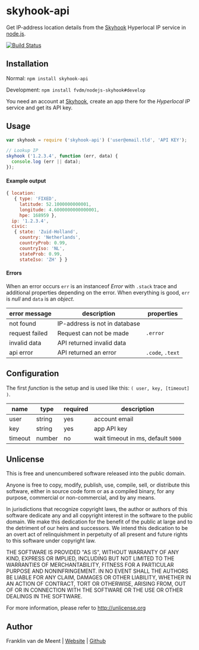 skyhook-api
===========

Get IP-address location details from the [Skyhook](http://skyhookwireless.com) Hyperlocal IP service in [node.js](http://nodejs.org/).

[![Build Status](https://travis-ci.org/fvdm/nodejs-skyhook.svg?branch=master)](https://travis-ci.org/fvdm/nodejs-skyhook)


Installation
------------

Normal: `npm install skyhook-api`

Development: `npm install fvdm/nodejs-skyhook#develop`

You need an account at [Skyhook](https://my.skyhookwireless.com/), create an app there for the _Hyperlocal IP_ service and get its API key.


Usage
-----

```js
var skyhook = require ('skyhook-api') ('user@email.tld', 'API KEY');

// Lookup IP
skyhook ('1.2.3.4', function (err, data) {
  console.log (err || data);
});
```

#### Example output

```js
{ location:
   { type: 'FIXED',
     latitude: 52.1000000000001,
     longitude: 4.6000000000000001,
     hpe: 168959 },
  ip: '1.2.3.4',
  civic:
   { state: 'Zuid-Holland',
     country: 'Netherlands',
     countryProb: 0.99,
     countryIso: 'NL',
     stateProb: 0.99,
     stateIso: 'ZH' } }
```


#### Errors

When an error occurs `err` is an instanceof _Error_ with `.stack` trace and additional properties depending on the error.
When everything is good, `err` is _null_ and `data` is an _object_.

error message  | description                   | properties
---------------|-------------------------------|-----------------
not found      | IP-address is not in database |
request failed | Request can not be made       | `.error`
invalid data   | API returned invalid data     |
api error      | API returned an error         | `.code`, `.text`


Configuration
-------------

The first _function_ is the setup and is used like this: `( user, key, [timeout] )`.

name    | type   | required | description
--------|--------|----------|------------
user    | string | yes      | account email
key     | string | yes      | app API key
timeout | number | no       | wait timeout in ms, default `5000`


Unlicense
---------

This is free and unencumbered software released into the public domain.

Anyone is free to copy, modify, publish, use, compile, sell, or
distribute this software, either in source code form or as a compiled
binary, for any purpose, commercial or non-commercial, and by any
means.

In jurisdictions that recognize copyright laws, the author or authors
of this software dedicate any and all copyright interest in the
software to the public domain. We make this dedication for the benefit
of the public at large and to the detriment of our heirs and
successors. We intend this dedication to be an overt act of
relinquishment in perpetuity of all present and future rights to this
software under copyright law.

THE SOFTWARE IS PROVIDED "AS IS", WITHOUT WARRANTY OF ANY KIND,
EXPRESS OR IMPLIED, INCLUDING BUT NOT LIMITED TO THE WARRANTIES OF
MERCHANTABILITY, FITNESS FOR A PARTICULAR PURPOSE AND NONINFRINGEMENT.
IN NO EVENT SHALL THE AUTHORS BE LIABLE FOR ANY CLAIM, DAMAGES OR
OTHER LIABILITY, WHETHER IN AN ACTION OF CONTRACT, TORT OR OTHERWISE,
ARISING FROM, OUT OF OR IN CONNECTION WITH THE SOFTWARE OR THE USE OR
OTHER DEALINGS IN THE SOFTWARE.

For more information, please refer to <http://unlicense.org>


Author
------

Franklin van de Meent
| [Website](https://frankl.in/)
| [Github](https://github.com/fvdm)
